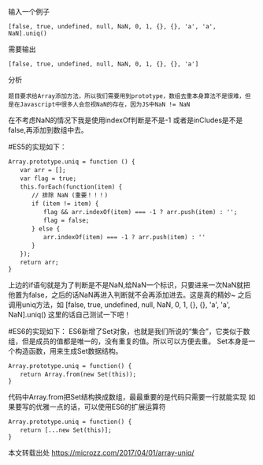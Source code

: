 输入一个例子

	[false, true, undefined, null, NaN, 0, 1, {}, {}, 'a', 'a', NaN].uniq()

需要输出

	[false, true, undefined, null, NaN, 0, 1, {}, {}, 'a']

分析

	题目要求给Array添加方法，所以我们需要用到prototype，数组去重本身算法不是很难，但是在Javascript中很多人会忽视NaN的存在，因为JS中NaN != NaN

在不考虑NaN的情况下我是使用indexOf判断是不是-1 或者是inCludes是不是false,再添加到数组中去。 

#ES5的实现如下：

    Array.prototype.uniq = function () {
    　　var arr = [];
    　　var flag = true;
    　　this.forEach(function(item) {
    　　　　// 排除 NaN (重要！！！)
    　　　　if (item != item) {
    　　　　　　flag && arr.indexOf(item) === -1 ? arr.push(item) : '';
    　　　　　　flag = false;
    　　　　} else {
    　　　　　　arr.indexOf(item) === -1 ? arr.push(item) : ''
    　　　　}
    　　});
    　　return arr;
    }
上边的if语句就是为了判断是不是NaN,给NaN一个标识，只要进来一次NaN就把他置为false，之后的话NaN再进入判断就不会再添加进去。这是真的精妙~
之后调用uniq方法，如
[false, true, undefined, null, NaN, 0, 1, {}, {}, 'a', 'a', NaN].uniq()
这里的话自己测试一下吧！
 
#ES6的实现如下：
ES6新增了Set对象，也就是我们所说的“集合”，它类似于数组，但是成员的值都是唯一的，没有重复的值。所以可以方便去重。
Set本身是一个构造函数，用来生成Set数据结构。

    Array.prototype.uniq = function() {
    　　return Array.from(new Set(this));
    }
    
代码中Array.from把Set结构换成数组，最最重要的是代码只需要一行就能实现
如果要写的优雅一点的话，可以使用ES6的扩展运算符

    Array.prototype.uniq = function() {
    　　return [...new Set(this)];
    }
 
 
本文转载出处 https://microzz.com/2017/04/01/array-uniq/ 
